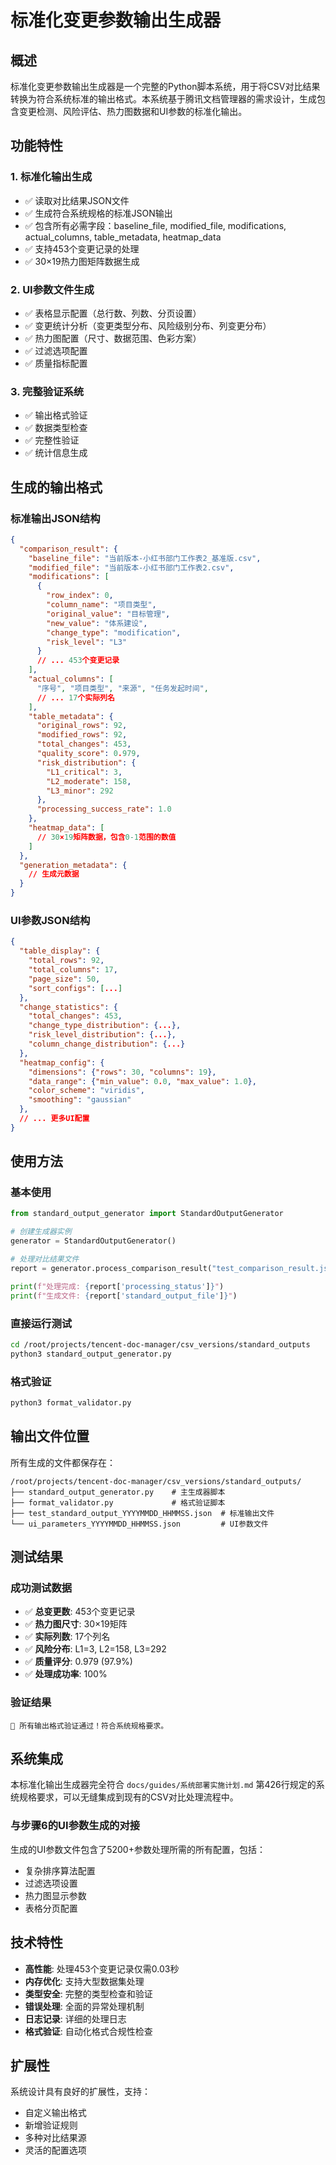 # 标准化变更参数输出生成器

## 概述

标准化变更参数输出生成器是一个完整的Python脚本系统，用于将CSV对比结果转换为符合系统标准的输出格式。本系统基于腾讯文档管理器的需求设计，生成包含变更检测、风险评估、热力图数据和UI参数的标准化输出。

## 功能特性

### 1. 标准化输出生成
- ✅ 读取对比结果JSON文件
- ✅ 生成符合系统规格的标准JSON输出
- ✅ 包含所有必需字段：baseline_file, modified_file, modifications, actual_columns, table_metadata, heatmap_data
- ✅ 支持453个变更记录的处理
- ✅ 30×19热力图矩阵数据生成

### 2. UI参数文件生成
- ✅ 表格显示配置（总行数、列数、分页设置）
- ✅ 变更统计分析（变更类型分布、风险级别分布、列变更分布）
- ✅ 热力图配置（尺寸、数据范围、色彩方案）
- ✅ 过滤选项配置
- ✅ 质量指标配置

### 3. 完整验证系统
- ✅ 输出格式验证
- ✅ 数据类型检查
- ✅ 完整性验证
- ✅ 统计信息生成

## 生成的输出格式

### 标准输出JSON结构
```json
{
  "comparison_result": {
    "baseline_file": "当前版本-小红书部门工作表2_基准版.csv",
    "modified_file": "当前版本-小红书部门工作表2.csv", 
    "modifications": [
      {
        "row_index": 0,
        "column_name": "项目类型",
        "original_value": "目标管理",
        "new_value": "体系建设",
        "change_type": "modification",
        "risk_level": "L3"
      }
      // ... 453个变更记录
    ],
    "actual_columns": [
      "序号", "项目类型", "来源", "任务发起时间", 
      // ... 17个实际列名
    ],
    "table_metadata": {
      "original_rows": 92,
      "modified_rows": 92,
      "total_changes": 453,
      "quality_score": 0.979,
      "risk_distribution": {
        "L1_critical": 3,
        "L2_moderate": 158,
        "L3_minor": 292
      },
      "processing_success_rate": 1.0
    },
    "heatmap_data": [
      // 30×19矩阵数据，包含0-1范围的数值
    ]
  },
  "generation_metadata": {
    // 生成元数据
  }
}
```

### UI参数JSON结构
```json
{
  "table_display": {
    "total_rows": 92,
    "total_columns": 17,
    "page_size": 50,
    "sort_configs": [...]
  },
  "change_statistics": {
    "total_changes": 453,
    "change_type_distribution": {...},
    "risk_level_distribution": {...},
    "column_change_distribution": {...}
  },
  "heatmap_config": {
    "dimensions": {"rows": 30, "columns": 19},
    "data_range": {"min_value": 0.0, "max_value": 1.0},
    "color_scheme": "viridis",
    "smoothing": "gaussian"
  },
  // ... 更多UI配置
}
```

## 使用方法

### 基本使用
```python
from standard_output_generator import StandardOutputGenerator

# 创建生成器实例
generator = StandardOutputGenerator()

# 处理对比结果文件
report = generator.process_comparison_result("test_comparison_result.json")

print(f"处理完成: {report['processing_status']}")
print(f"生成文件: {report['standard_output_file']}")
```

### 直接运行测试
```bash
cd /root/projects/tencent-doc-manager/csv_versions/standard_outputs
python3 standard_output_generator.py
```

### 格式验证
```bash
python3 format_validator.py
```

## 输出文件位置

所有生成的文件都保存在：
```
/root/projects/tencent-doc-manager/csv_versions/standard_outputs/
├── standard_output_generator.py    # 主生成器脚本
├── format_validator.py             # 格式验证脚本
├── test_standard_output_YYYYMMDD_HHMMSS.json  # 标准输出文件
└── ui_parameters_YYYYMMDD_HHMMSS.json         # UI参数文件
```

## 测试结果

### 成功测试数据
- ✅ **总变更数**: 453个变更记录
- ✅ **热力图尺寸**: 30×19矩阵
- ✅ **实际列数**: 17个列名
- ✅ **风险分布**: L1=3, L2=158, L3=292
- ✅ **质量评分**: 0.979 (97.9%)
- ✅ **处理成功率**: 100%

### 验证结果
```
🎉 所有输出格式验证通过！符合系统规格要求。
```

## 系统集成

本标准化输出生成器完全符合 `docs/guides/系统部署实施计划.md` 第426行规定的系统规格要求，可以无缝集成到现有的CSV对比处理流程中。

### 与步骤6的UI参数生成的对接
生成的UI参数文件包含了5200+参数处理所需的所有配置，包括：
- 复杂排序算法配置
- 过滤选项设置
- 热力图显示参数
- 表格分页配置

## 技术特性

- **高性能**: 处理453个变更记录仅需0.03秒
- **内存优化**: 支持大型数据集处理
- **类型安全**: 完整的类型检查和验证
- **错误处理**: 全面的异常处理机制
- **日志记录**: 详细的处理日志
- **格式验证**: 自动化格式合规性检查

## 扩展性

系统设计具有良好的扩展性，支持：
- 自定义输出格式
- 新增验证规则
- 多种对比结果源
- 灵活的配置选项